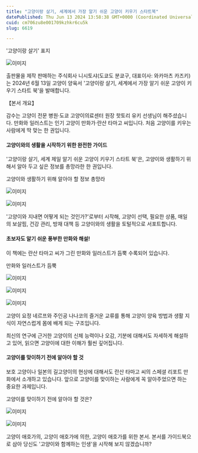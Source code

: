 ```yaml
---
title: "고양이랑 살기, 세계에서 가장 알기 쉬운 고양이 키우기 스타트북"
datePublished: Thu Jun 13 2024 13:58:38 GMT+0000 (Coordinated Universal Time)
cuid: cm706zu8e001709kzhkr6cu5k
slug: 6619

---
```



'고양이랑 살기' 표지

![이미지](https://cdn.hashnode.com/res/hashnode/image/upload/v1739260818302/7e0b6aae-432e-4150-8a65-2e4c8a15aa34.png)

출판물을 제작 판매하는 주식회사 니시토샤(도쿄도 분쿄구, 대표이사: 와카마츠 카즈키)는 2024년 6월 13일 고양이 양육서 '고양이랑 살기, 세계에서 가장 알기 쉬운 고양이 키우기 스타트 북'을 발매합니다.

【본서 개요】

감수는 고양이 전문 병원·도쿄 고양이의료센터 원장 핫토리 유키 선생님이 해주셨습니다. 만화와 일러스트는 인기 고양이 만화가·란산 타마고 씨입니다. 처음 고양이를 키우는 사람에게 딱 맞는 한 권입니다.

#### 고양이와의 생활을 시작하기 위한 완전한 가이드

'고양이랑 살기, 세계 제일 알기 쉬운 고양이 키우기 스타트 북'은, 고양이와 생활하기 위해서 알아 두고 싶은 정보를 총망라한 한 권입니다.

고양이와 생활하기 위해 알아야 할 정보 총망라

![이미지](https://cdn.hashnode.com/res/hashnode/image/upload/v1739260821246/71487530-e85b-4812-8d21-eca66d8d24a0.png)

![이미지](https://cdn.hashnode.com/res/hashnode/image/upload/v1739260823513/ccff86a7-2afe-4834-a09e-2407edf87dbf.png)

'고양이와 지내면 어떻게 되는 것인가?'로부터 시작해, 고양이 선택, 필요한 상품, 매일의 보살핌, 건강 관리, 방재 대책 등 고양이와의 생활을 토털적으로 서포트합니다.

#### 초보자도 알기 쉬운 풍부한 만화와 해설!

이 책에는 란산 타마고 씨가 그린 만화와 일러스트가 듬뿍 수록되어 있습니다.

만화와 일러스트가 듬뿍

![이미지](https://cdn.hashnode.com/res/hashnode/image/upload/v1739260825648/d597f328-4e43-46e7-8aef-c09e35ee692c.png)

![이미지](https://cdn.hashnode.com/res/hashnode/image/upload/v1739260827849/50bf4cb7-6a1f-489a-b146-94203cf7a968.png)

![이미지](https://cdn.hashnode.com/res/hashnode/image/upload/v1739260829876/8f43aa0f-3684-4f3f-afcb-de9cc56e1261.png)

고양이 요정 네르프와 주인공 나나코의 즐거운 교류를 통해 고양이 양육 방법과 생활 지식이 자연스럽게 몸에 배게 되는 구조입니다.

최신의 연구에 근거한 고양이의 신체 능력이나 오감, 기분에 대해서도 자세하게 해설하고 있어, 읽으면 고양이에 대한 이해가 훨씬 깊어집니다.

#### 고양이를 맞이하기 전에 알아야 할 것

보호 고양이나 일본의 길고양이의 현상에 대해서도 란산 타마고 씨의 스페셜 리포트 만화에서 소개하고 있습니다. 앞으로 고양이를 맞이하는 사람에게 꼭 알아주었으면 하는 중요한 과제입니다.

고양이를 맞이하기 전에 알아야 할 것은?

![이미지](https://cdn.hashnode.com/res/hashnode/image/upload/v1739260832233/8628b54f-499c-4b99-ad12-ae92454b1883.png)

![이미지](https://cdn.hashnode.com/res/hashnode/image/upload/v1739260834521/c87e248a-f53b-44c4-ab31-6015950cf255.png)

고양이 애호가의, 고양이 애호가에 의한, 고양이 애호가를 위한 본서. 본서를 가이드북으로 삼아 당신도 '고양이와 함께하는 인생'을 시작해 보지 않겠습니까?